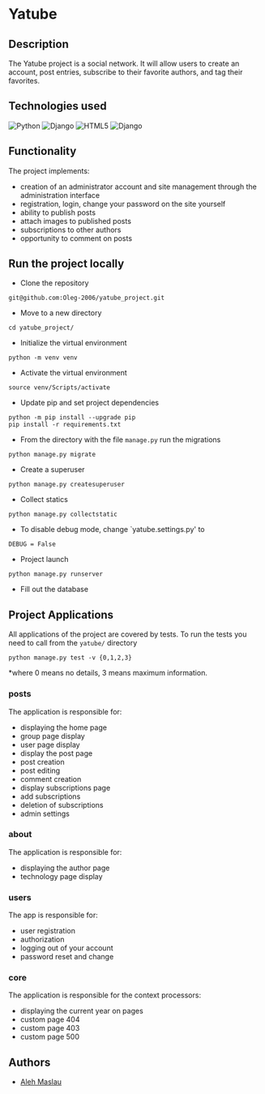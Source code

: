 #  Yatube

##  Description
The Yatube project is a social network. It will allow users to create an account,
post entries, subscribe to their favorite authors, and tag their favorites.

##  Technologies used
![Python](https://img.shields.io/badge/Python-3776AB?style=for-the-badge&logo=python&logoColor=white) ![Django](https://img.shields.io/badge/Django-092E20?style=for-the-badge&logo=django&logoColor=white) ![HTML5](https://img.shields.io/badge/SQLite-07405E?style=for-the-badge&logo=sqlite&logoColor=white) ![Django](https://img.shields.io/badge/HTML-239120?style=for-the-badge&logo=html5&logoColor=white)


##  Functionality
The project implements:
- creation of an administrator account and site management through the administration interface
- registration, login, change your password on the site yourself
- ability to publish posts
- attach images to published posts
- subscriptions to other authors
- opportunity to comment on posts

##  Run the project locally
- Clone the repository
```
git@github.com:Oleg-2006/yatube_project.git
```
- Move to a new directory
```
cd yatube_project/
```
- Initialize the virtual environment
```
python -m venv venv
```
- Activate the virtual environment
```
source venv/Scripts/activate
```
- Update pip and set project dependencies
```
python -m pip install --upgrade pip
pip install -r requirements.txt
```
- From the directory with the file `manage.py` run the migrations
```
python manage.py migrate
```
- Create a superuser
```
python manage.py createsuperuser
```
- Collect statics
```
python manage.py collectstatic
```
- To disable debug mode, change `yatube.settings.py' to
```
DEBUG = False
```
- Project launch
```
python manage.py runserver
```
- Fill out the database

##  Project Applications
All applications of the project are covered by tests.
To run the tests you need to call from the `yatube/` directory
```
python manage.py test -v {0,1,2,3}
```
*where 0 means no details, 3 means maximum information.
### posts
The application is responsible for:
- displaying the home page
- group page display
- user page display
- display the post page
- post creation
- post editing
- comment creation
- display subscriptions page
- add subscriptions
- deletion of subscriptions
- admin settings
### about
The application is responsible for:
- displaying the author page
- technology page display
### users
The app is responsible for:
- user registration
- authorization
- logging out of your account
- password reset and change
### core
The application is responsible for the context processors:
- displaying the current year on pages
- custom page 404
- custom page 403
- custom page 500

## Authors
- [Aleh Maslau](https://github.com/Alehmas)